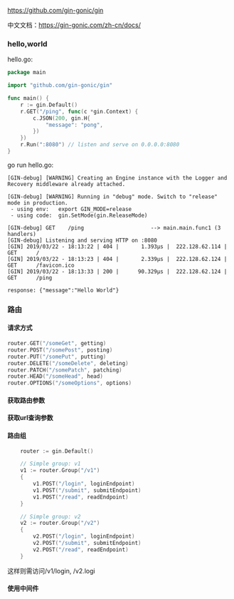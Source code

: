 https://github.com/gin-gonic/gin

中文文档：https://gin-gonic.com/zh-cn/docs/



### hello,world

hello.go:

```go
package main

import "github.com/gin-gonic/gin"

func main() {
	r := gin.Default()
	r.GET("/ping", func(c *gin.Context) {
		c.JSON(200, gin.H{
			"message": "pong",
		})
	})
    r.Run(":8080") // listen and serve on 0.0.0.0:8080
}
```

go run hello.go:

```
[GIN-debug] [WARNING] Creating an Engine instance with the Logger and Recovery middleware already attached.

[GIN-debug] [WARNING] Running in "debug" mode. Switch to "release" mode in production.
 - using env:   export GIN_MODE=release
 - using code:  gin.SetMode(gin.ReleaseMode)

[GIN-debug] GET    /ping                     --> main.main.func1 (3 handlers)
[GIN-debug] Listening and serving HTTP on :8080
[GIN] 2019/03/22 - 18:13:22 | 404 |       1.393µs |  222.128.62.114 | GET      /
[GIN] 2019/03/22 - 18:13:23 | 404 |       2.339µs |  222.128.62.124 | GET      /favicon.ico
[GIN] 2019/03/22 - 18:13:33 | 200 |      90.329µs |  222.128.62.124 | GET      /ping

```

`response: {"message":"Hello World"}`



### 路由





#### 请求方式

```go
router.GET("/someGet", getting)
router.POST("/somePost", posting)
router.PUT("/somePut", putting)
router.DELETE("/someDelete", deleting)
router.PATCH("/somePatch", patching)
router.HEAD("/someHead", head)
router.OPTIONS("/someOptions", options)
```



#### 获取路由参数





#### 获取url查询参数





#### 路由组

```go
	router := gin.Default()

	// Simple group: v1
	v1 := router.Group("/v1")
	{
		v1.POST("/login", loginEndpoint)
		v1.POST("/submit", submitEndpoint)
		v1.POST("/read", readEndpoint)
	}

	// Simple group: v2
	v2 := router.Group("/v2")
	{
		v2.POST("/login", loginEndpoint)
		v2.POST("/submit", submitEndpoint)
		v2.POST("/read", readEndpoint)
	}
```

这样则需访问/v1/login, /v2.logi



#### 使用中间件

